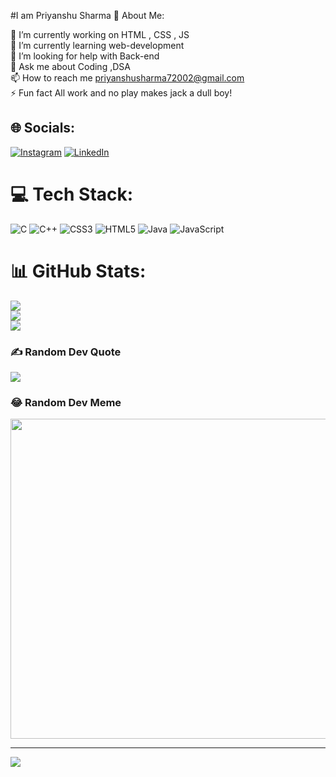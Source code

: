 #I am Priyanshu Sharma 
💫 About Me:

🔭 I’m currently working on HTML , CSS , JS<br>🌱 I’m currently learning web-development<br>🤝 I’m looking for help with Back-end<br>💬 Ask me about Coding ,DSA<br>📫 How to reach me priyanshusharma72002@gmail.com<br>⚡ Fun fact All work and no play makes jack a dull boy!


## 🌐 Socials:
[![Instagram](https://img.shields.io/badge/Instagram-%23E4405F.svg?logo=Instagram&logoColor=white)](https://instagram.com/https://www.instagram.com/priyanshu_792/) [![LinkedIn](https://img.shields.io/badge/LinkedIn-%230077B5.svg?logo=linkedin&logoColor=white)](https://linkedin.com/in/https://www.linkedin.com/in/priyanshu-sharma-552104239/) 

# 💻 Tech Stack:
![C](https://img.shields.io/badge/c-%2300599C.svg?style=plastic&logo=c&logoColor=white) ![C++](https://img.shields.io/badge/c++-%2300599C.svg?style=plastic&logo=c%2B%2B&logoColor=white) ![CSS3](https://img.shields.io/badge/css3-%231572B6.svg?style=plastic&logo=css3&logoColor=white) ![HTML5](https://img.shields.io/badge/html5-%23E34F26.svg?style=plastic&logo=html5&logoColor=white) ![Java](https://img.shields.io/badge/java-%23ED8B00.svg?style=plastic&logo=java&logoColor=white) ![JavaScript](https://img.shields.io/badge/javascript-%23323330.svg?style=plastic&logo=javascript&logoColor=%23F7DF1E)
# 📊 GitHub Stats:
![](https://github-readme-stats.vercel.app/api?username=Priyanshu-792&theme=blue-green&hide_border=false&include_all_commits=false&count_private=false)<br/>
![](https://github-readme-streak-stats.herokuapp.com/?user=Priyanshu-792&theme=blue-green&hide_border=false)<br/>
![](https://github-readme-stats.vercel.app/api/top-langs/?username=Priyanshu-792&theme=blue-green&hide_border=false&include_all_commits=false&count_private=false&layout=compact)

### ✍️ Random Dev Quote
![](https://quotes-github-readme.vercel.app/api?type=horizontal&theme=radical)

### 😂 Random Dev Meme
<img src="https://random-memer.herokuapp.com/" width="512px"/>

---
[![](https://visitcount.itsvg.in/api?id=Priyanshu-792&icon=0&color=0)](https://visitcount.itsvg.in)
